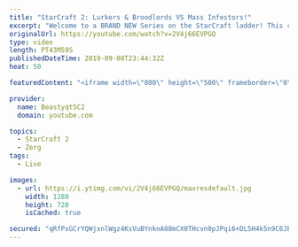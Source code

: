 ```yaml
---
title: "StarCraft 2: Lurkers & Broodlords VS Mass Infestors!"
excerpt: "Welcome to a BRAND NEW Series on the StarCraft ladder! This challenege is called \"Infestors to GM,\" where I play Mass Infestors and try to get to Grandmaster! I am allowing myself to make Queens as well, but other than that, the gameplan is INFESTORS!!!  Also, I will soon begin to make videos featuring"
originalUrl: https://youtube.com/watch?v=2V4j66EVPGQ
type: video
length: PT43M59S
publishedDateTime: 2019-09-08T23:44:32Z
heat: 50

featuredContent: "<iframe width=\"800\" height=\"500\" frameborder=\"0\" src=\"https://www.youtube.com/embed/2V4j66EVPGQ\" allow=\"accelerometer; autoplay; encrypted-media; gyroscope; picture-in-picture\" allowfullscreen></iframe>"

provider:
  name: BeastyqtSC2
  domain: youtube.com

topics:
  - StarCraft 2
  - Zerg
tags:
  - Live

images:
  - url: https://i.ytimg.com/vi/2V4j66EVPGQ/maxresdefault.jpg
    width: 1280
    height: 720
    isCached: true

secured: "qRfPxGCrYQWjxnlWgz4KsVuBYnknA88mCX0THcvn0pJPqi6+DL5H4k5n9C6JEU6jnq7KC5IdcAzzC1/rbTBoPYqzNgBYxaUsxw0Vwox4hKvJ/6BZ2z7Wz0F83I2VpD0S8DcV81bO9w7d2ok2sLlbEYdTSBD7D0DOCxWgo+3ua3ms2OxFhud4QxfqV0EeacYuILL3sOv2mAEHpWZBoqHVkHyU7pK9zviJhDOlPpt3tevBjXjWFwC2XlSznbwY158xExZFSfY488iJerdvwm7k5JxJH3xohpTDCTkuOrOa7MbMDPdBLgDyV5G4VetyHLv0dMKiCqOyyF5bD/4GFGPAtpc5Z9BQye35ORzQpWfL8X4MBQvYXPBTyPlt2Gm87ZZWy1dE5CJ6E/ONamJy0Q+mgWOmwIxoUfuxTosUDeQDoJE=;qXsVL5QYOiczdW/0wm/W7g=="
---
```


